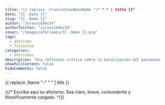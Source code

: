 ```yaml
---
title: "{{ replace .TranslationBaseName "-" " " | title }}"
date: "{{ .Date }}"
slug: "{{ .Name }}"
author: "JurassikDev34"
authorTwitter: "jurassikdev34"
cover: "/images/aforismos/{{ .Name }}.png"
tags:
  - aforismo
  - filosofía
categories:
  - aforismos
description: "Una reflexión crítica sobre la banalización del pensamiento profundo."
showFullContent: false
hideComments: false
---
```



{{ replace .Name "-" " " | title }}

{{/*
Escriba aquí su aforismo. Sea claro, breve, contundente y filosóficamente cargado.
*/}}
